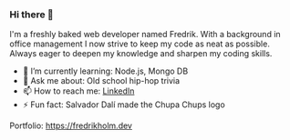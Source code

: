 ### Hi there 🫵

I'm a freshly baked web developer named Fredrik. With a background in office management I now strive to keep my code as neat as possible. Always eager to deepen my knowledge and sharpen my coding skills.

- 🌱 I’m currently learning: Node.js, Mongo DB
- 💬 Ask me about: Old school hip-hop trivia
- 📫 How to reach me: [LinkedIn](https://www.linkedin.com/in/karlfredrikholm/)
- ⚡ Fun fact: Salvador Dalí made the Chupa Chups logo

Portfolio: https://fredrikholm.dev
